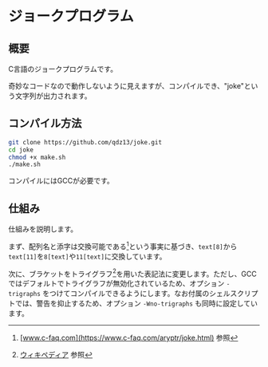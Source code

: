 # ジョークプログラム

## 概要
C言語のジョークプログラムです。

奇妙なコードなので動作しないように見えますが、コンパイルでき、"joke"という文字列が出力されます。

## コンパイル方法
```sh
git clone https://github.com/qdz13/joke.git
cd joke
chmod +x make.sh
./make.sh
```
コンパイルにはGCCが必要です。

## 仕組み
仕組みを説明します。

まず、配列名と添字は交換可能である[^1]という事実に基づき、`text[8]`から`text[11]`を`8[text]`や`11[text]`に交換しています。

次に、ブラケットをトライグラフ[^2]を用いた表記法に変更します。ただし、GCCではデフォルトでトライグラフが無効化されているため、オプション `-trigraphs` をつけてコンパイルできるようにします。なお付属のシェルスクリプトでは、警告を抑止するため、オプション `-Wno-trigraphs` も同時に設定しています。

[^1]: [www.c-faq.com](https://www.c-faq.com/aryptr/joke.html) 参照
[^2]: [ウィキペディア](https://ja.wikipedia.org/wiki/%E3%83%88%E3%83%A9%E3%82%A4%E3%82%B0%E3%83%A9%E3%83%95) 参照
